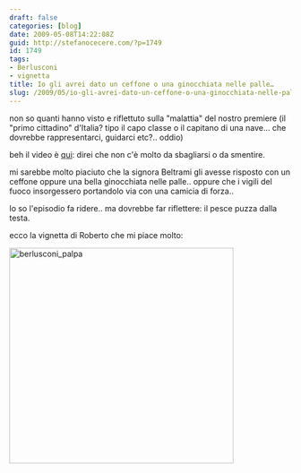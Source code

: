 ```yaml
---
draft: false
categories: [blog]
date: 2009-05-08T14:22:08Z
guid: http://stefanocecere.com/?p=1749
id: 1749
tags:
- Berlusconi
- vignetta
title: Io gli avrei dato un ceffone o una ginocchiata nelle palle…
slug: /2009/05/io-gli-avrei-dato-un-ceffone-o-una-ginocchiata-nelle-palle/
---
```


non so quanti hanno visto e riflettuto sulla "malattia" del nostro premiere (il "primo cittadino" d'Italia? tipo il capo classe o il capitano di una nave… che dovrebbe rappresentarci, guidarci etc?.. oddio)

beh il video è [qui](http://www.youtube.com/watch?v=8SRhU_li53c): direi che non c'è molto da sbagliarsi o da smentire.

mi sarebbe molto piaciuto che la signora Beltrami gli avesse risposto con un ceffone oppure una bella ginocchiata nelle palle.. oppure che i vigili del fuoco insorgessero portandolo via con una camicia di forza..

lo so l'episodio fa ridere.. ma dovrebbe far riflettere: il pesce puzza dalla testa.
  
ecco la vignetta di Roberto che mi piace molto:

<img class="aligncenter size-full wp-image-1750" title="berlusconi_palpa" src="http://stefanocecere.com/wp-content/uploads/sites/3/2009/05/berlusconi_palpa.jpg" alt="berlusconi_palpa" width="400" height="385" srcset="http://stefanocecere.com/wp-content/uploads/sites/3/2009/05/berlusconi_palpa.jpg 400w, http://stefanocecere.com/wp-content/uploads/sites/3/2009/05/berlusconi_palpa-300x289.jpg 300w" sizes="(max-width: 400px) 100vw, 400px" />